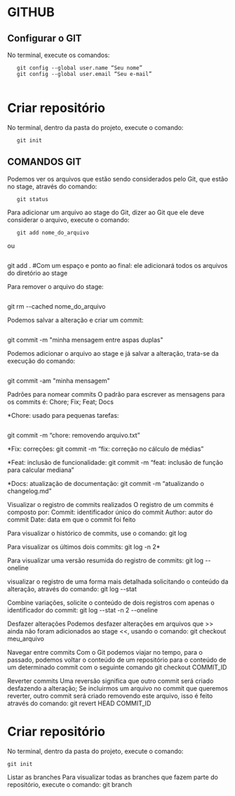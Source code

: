 # GITHUB

## Configurar o GIT

No terminal, execute os comandos:

```Git Config
   git config --global user.name “Seu nome”
   git config --global user.email “Seu e-mail”
```

```

```

# Criar repositório

No terminal, dentro da pasta do projeto, execute o comando:

```Git Init
   git init
```

## COMANDOS GIT
Podemos ver os arquivos que estão sendo considerados pelo Git, que estão no stage, através do comando:

```Git Status
   git status
```

Para adicionar um arquivo ao stage do Git, dizer ao Git que ele deve considerar o arquivo, execute o comando:

```Git Add
   git add nome_do_arquivo
```

ou

```

```

git add .
#Com um espaço e ponto ao final: ele adicionará todos os arquivos do diretório ao stage

Para remover o arquivo do stage:

```

```

git rm --cached nome_do_arquivo

Podemos salvar a alteração e criar um commit:

```

```

git commit -m "minha mensagem entre aspas duplas"

Podemos adicionar o arquivo ao stage e já salvar a alteração, trata-se da execução do comando:

```

```

git commit -am "minha mensagem"

Padrões para nomear commits
O padrão para escrever as mensagens para os commits é: Chore; Fix; Feat; Docs

\*Chore: usado para pequenas tarefas:

```

```

git commit -m “chore: removendo arquivo.txt”

\*Fix: correções:
git commit -m “fix: correção no cálculo de médias”

\*Feat: inclusão de funcionalidade:
git commit -m “feat: inclusão de função para calcular mediana”

\*Docs: atualização de documentação:
git commit -m “atualizando o changelog.md”

Visualizar o registro de commits realizados
O registro de um commits é composto por:
Commit: identificador único do commit
Author: autor do commit
Date: data em que o commit foi feito

Para visualizar o histórico de commits, use o comando:
git log

Para visualizar os últimos dois commits:
git log -n 2\*

Para visualizar uma versão resumida do registro de commits:
git log --oneline

visualizar o registro de uma forma mais detalhada solicitando o conteúdo da alteração, através do comando:
git log --stat

Combine variações, solicite o conteúdo de dois registros com apenas o identificador do commit:
git log --stat -n 2 --oneline

Desfazer alterações
Podemos desfazer alterações em arquivos que >> ainda não foram adicionados ao stage <<, usando o comando:
git checkout meu_arquivo

Navegar entre commits
Com o Git podemos viajar no tempo, para o passado, podemos voltar o
conteúdo de um repositório para o conteúdo de um determinado commit com
o seguinte comando git checkout COMMIT_ID

Reverter commits
Uma reversão significa que outro commit será criado desfazendo a alteração;
Se incluirmos um arquivo no commit que queremos reverter, outro commit será criado removendo este arquivo, isso é feito através do comando:
git revert HEAD COMMIT_ID
# Criar repositório

No terminal, dentro da pasta do projeto, execute o comando:

```Git Init
git init
```
Listar as branches
Para visualizar todas as branches que fazem parte do repositório, execute o comando:
git branch

```

```
